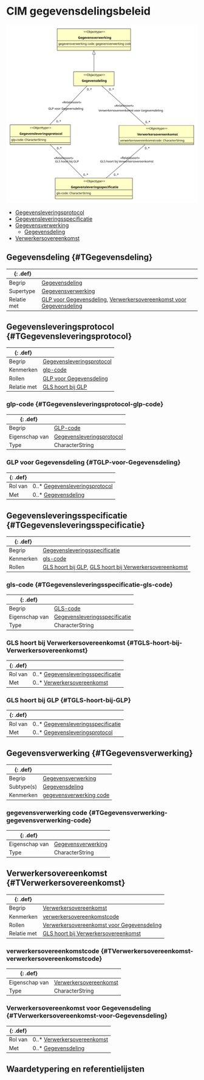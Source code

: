 # CIM gegevensdelingsbeleid

![](gegevensdelingsbeleid.svg "Conceptueel informatiemodel gegevensdelingsbeleid")

- [Gegevensleveringsprotocol](#TGegevensleveringsprotocol)
- [Gegevensleveringsspecificatie](#TGegevensleveringsspecificatie)
- [Gegevensverwerking](#TGegevensverwerking)
  - [Gegevensdeling](#TGegevensdeling)
- [Verwerkersovereenkomst](#TVerwerkersovereenkomst)

## Gegevensdeling {#TGegevensdeling}

|{: .def}||
|-|-|
|Begrip|[Gegevensdeling](#gegevensdeling)|
|Supertype|[Gegevensverwerking](#TGegevensverwerking)|
|Relatie met|[GLP voor Gegevensdeling](#TGLP-voor-Gegevensdeling), [Verwerkersovereenkomst voor Gegevensdeling](#TVerwerkersovereenkomst-voor-Gegevensdeling)|

## Gegevensleveringsprotocol {#TGegevensleveringsprotocol}

|{: .def}||
|-|-|
|Begrip|[Gegevensleveringsprotocol](#gegevensleveringsprotocol)|
|Kenmerken|[glp-code](#TGegevensleveringsprotocol-glp-code)|
|Rollen|[GLP voor Gegevensdeling](#TGLP-voor-Gegevensdeling)|
|Relatie met|[GLS hoort bij GLP](#TGLS-hoort-bij-GLP)|

### glp-code {#TGegevensleveringsprotocol-glp-code}

|{: .def}||
|-|-|
|Begrip|[GLP-code](#glp-code)|
|Eigenschap van|[Gegevensleveringsprotocol](#TGegevensleveringsprotocol)|
|Type|CharacterString|

### GLP voor Gegevensdeling {#TGLP-voor-Gegevensdeling}

|{: .def}||
|-|-|
|Rol van|0..* [Gegevensleveringsprotocol](#TGegevensleveringsprotocol)|
|Met|0..* [Gegevensdeling](#TGegevensdeling)|

## Gegevensleveringsspecificatie {#TGegevensleveringsspecificatie}

|{: .def}||
|-|-|
|Begrip|[Gegevensleveringsspecificatie](#gegevensleveringsspecificatie)|
|Kenmerken|[gls-code](#TGegevensleveringsspecificatie-gls-code)|
|Rollen|[GLS hoort bij GLP](#TGLS-hoort-bij-GLP), [GLS hoort bij Verwerkersovereenkomst](#TGLS-hoort-bij-Verwerkersovereenkomst)|

### gls-code {#TGegevensleveringsspecificatie-gls-code}

|{: .def}||
|-|-|
|Begrip|[GLS-code](#gls-code)|
|Eigenschap van|[Gegevensleveringsspecificatie](#TGegevensleveringsspecificatie)|
|Type|CharacterString|

### GLS hoort bij Verwerkersovereenkomst {#TGLS-hoort-bij-Verwerkersovereenkomst}

|{: .def}||
|-|-|
|Rol van|0..* [Gegevensleveringsspecificatie](#TGegevensleveringsspecificatie)|
|Met|0..* [Verwerkersovereenkomst](#TVerwerkersovereenkomst)|

### GLS hoort bij GLP {#TGLS-hoort-bij-GLP}

|{: .def}||
|-|-|
|Rol van|0..* [Gegevensleveringsspecificatie](#TGegevensleveringsspecificatie)|
|Met|0..* [Gegevensleveringsprotocol](#TGegevensleveringsprotocol)|

## Gegevensverwerking {#TGegevensverwerking}

|{: .def}||
|-|-|
|Begrip|[Gegevensverwerking](#gegevensverwerking)|
|Subtype(s)|[Gegevensdeling](#TGegevensdeling)|
|Kenmerken|[gegevensverwerking code](#TGegevensverwerking-gegevensverwerking-code)|

### gegevensverwerking code {#TGegevensverwerking-gegevensverwerking-code}

|{: .def}||
|-|-|
|Eigenschap van|[Gegevensverwerking](#TGegevensverwerking)|
|Type|CharacterString|

## Verwerkersovereenkomst {#TVerwerkersovereenkomst}

|{: .def}||
|-|-|
|Begrip|[Verwerkersovereenkomst](#verwerkersovereenkomst)|
|Kenmerken|[verwerkersovereenkomstcode](#TVerwerkersovereenkomst-verwerkersovereenkomstcode)|
|Rollen|[Verwerkersovereenkomst voor Gegevensdeling](#TVerwerkersovereenkomst-voor-Gegevensdeling)|
|Relatie met|[GLS hoort bij Verwerkersovereenkomst](#TGLS-hoort-bij-Verwerkersovereenkomst)|

### verwerkersovereenkomstcode {#TVerwerkersovereenkomst-verwerkersovereenkomstcode}

|{: .def}||
|-|-|
|Eigenschap van|[Verwerkersovereenkomst](#TVerwerkersovereenkomst)|
|Type|CharacterString|

### Verwerkersovereenkomst voor Gegevensdeling {#TVerwerkersovereenkomst-voor-Gegevensdeling}

|{: .def}||
|-|-|
|Rol van|0..* [Verwerkersovereenkomst](#TVerwerkersovereenkomst)|
|Met|0..* [Gegevensdeling](#TGegevensdeling)|

## Waardetypering en referentielijsten

